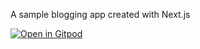 A sample blogging app created with Next.js

[![Open in Gitpod](https://gitpod.io/button/open-in-gitpod.svg)](https://gitpod.io/#https://github.com/dmagda/nextjs-blog)
